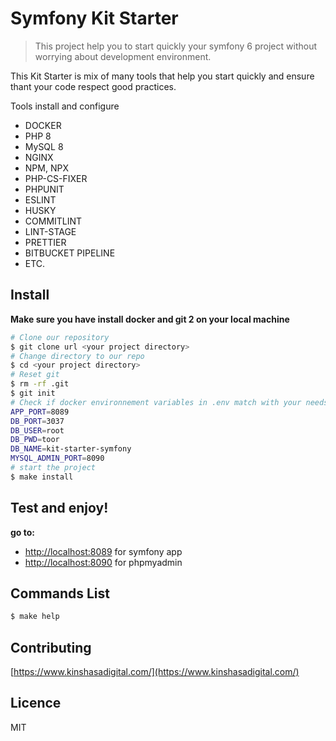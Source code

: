 # Symfony Kit Starter

> This project help you to start quickly your symfony 6 project without worrying about development environment.

This Kit Starter is mix of many tools that help you start quickly and ensure thant your code respect good practices.

Tools install and configure

* DOCKER 
* PHP 8
* MySQL 8
* NGINX
* NPM, NPX
* PHP-CS-FIXER
* PHPUNIT
* ESLINT
* HUSKY
* COMMITLINT
* LINT-STAGE
* PRETTIER
* BITBUCKET PIPELINE
* ETC.

## Install

**Make sure you have install docker and git 2 on your local machine**

```bash
# Clone our repository
$ git clone url <your project directory>
# Change directory to our repo
$ cd <your project directory>
# Reset git
$ rm -rf .git
$ git init
# Check if docker environnement variables in .env match with your needs
APP_PORT=8089
DB_PORT=3037
DB_USER=root
DB_PWD=toor
DB_NAME=kit-starter-symfony
MYSQL_ADMIN_PORT=8090
# start the project
$ make install
```
## Test and enjoy!

**go to:**

* [http://localhost:8089](http://localhost:8089) for symfony app
* [http://localhost:8090](http://localhost:8090) for phpmyadmin

## Commands List

```bash
$ make help
```
## Contributing
[https://www.kinshasadigital.com/](https://www.kinshasadigital.com/)
## Licence
MIT